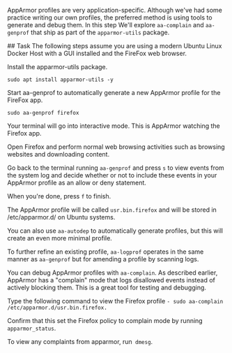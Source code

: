 AppArmor profiles are very application-specific. Although we've had some practice writing our own profiles, the preferred method is using tools to generate and debug them. In this step We'll explore `aa-complain` and `aa-genprof` that ship as part of the `apparmor-utils` package.



## Task
The following steps assume you are using a modern Ubuntu Linux Docker Host with a GUI installed and the FireFox web browser.

Install the apparmor-utils package.

`sudo apt install apparmor-utils -y`

Start aa-genprof to automatically generate a new AppArmor profile for the FireFox app.

`sudo aa-genprof firefox`

Your terminal will go into interactive mode. This is AppArmor watching the Firefox app.

Open Firefox and perform normal web browsing activities such as browsing websites and downloading content.

Go back to the terminal running `aa-genprof` and press `s` to view events from the system log and decide whether or not to include these events in your AppArmor profile as an allow or deny statement.

When you're done, press `f` to finish.

The AppArmor profile will be called `usr.bin.firefox` and will be stored in /etc/apparmor.d/ on Ubuntu systems.

You can also use `aa-autodep` to automatically generate profiles, but this will create an even more minimal profile.

To further refine an existing profile, `aa-logprof` operates in the same manner as `aa-genprof` but for amending a profile by scanning logs.

You can debug AppArmor profiles with `aa-complain`. As described earlier, AppArmor has a "complain" mode that logs disallowed events instead of actively blocking them. This is a great tool for testing and debugging.

Type the following command to view the Firefox profile ``- sudo aa-complain /etc/apparmor.d/usr.bin.firefox.``

Confirm that this set the Firefox policy to complain mode by running ``apparmor_status``.

To view any complaints from apparmor, run` dmesg`.
